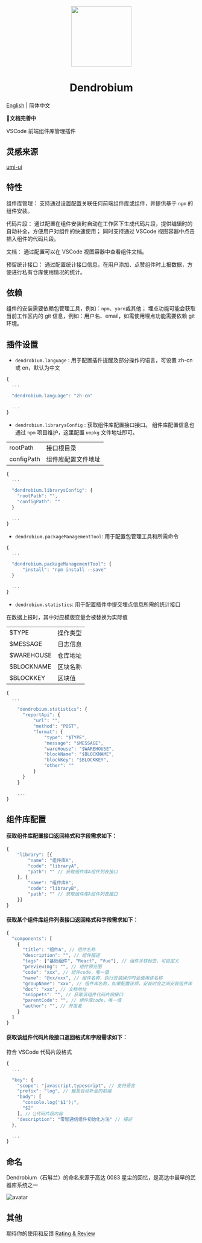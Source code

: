 <p align="center">
    <img width="160" src="https://user-images.githubusercontent.com/12044749/118221230-cad27a00-b4af-11eb-9d74-9120041180a6.png">
</p>

<h1 align="center">Dendrobium</h1>

[English](./docs/README.en.md) | 简体中文

**文档完善中**

VSCode 前端组件库管理插件

## 灵感来源

[umi-ui](https://github.com/umijs/umi-ui)

## 特性

组件库管理：
支持通过设置配置关联任何前端组件库或组件，并提供基于 `npm` 的组件安装。

代码片段：
通过配置在组件安装时自动在工作区下生成代码片段，提供编辑时的自动补全，方便用户对组件的快速使用；
同时支持通过 VSCode 视图容器中点击插入组件的代码片段。

文档：
通过配置可以在 VSCode 视图容器中查看组件文档。

预留统计接口：
通过配置统计接口信息，在用户添加、点赞组件时上报数据，方便进行私有仓库使用情况的统计。

## 依赖

组件的安装需要依赖包管理工具，例如：`npm`、`yarn`或其他；
埋点功能可能会获取当前工作区内的 git 信息，例如：用户名、email，如需使用埋点功能需要依赖 git 环境。

## 插件设置

- `dendrobium.language` : 用于配置插件提醒及部分操作的语言，可设置 zh-cn 或 en，默认为中文

```javascript
{
  ...

  "dendrobium.language": "zh-cn"

  ...
}
```

- `dendrobium.librarysConfig` : 获取组件库配置接口接口。
组件库配置信息也通过 `npm` 项目维护，这里配置 `unpkg` 文件地址即可。

| | |
| --| -- |
| rootPath | 接口根目录 |
| configPath | 组件库配置文件地址 | 


```javascript
{
  ...

  "dendrobium.librarysConfig": {
    "rootPath": "",
    "configPath": ""
  }

  ...
}
```

- `dendrobium.packageManagementTool`: 用于配置包管理工具和所需命令

```javascript
{
  ...

  "dendrobium.packageManagementTool": {
      "install": "npm install --save"
  }

  ...
}
```

- `dendrobium.statistics`: 用于配置插件中提交埋点信息所需的统计接口

在数据上报时，其中对应模版变量会被替换为实际值

| | |
|---|---|
| $TYPE | 操作类型 |
| $MESSAGE | 日志信息 |
| $WAREHOUSE | 仓库地址 |
| $BLOCKNAME | 区块名称 |
| $BLOCKKEY | 区块值 |


```javascript
{
  ...

    "dendrobium.statistics": {
      "reportApi": {
          "url": "",
          "method": "POST",
          "format": {
              "type": "$TYPE",
              "message": "$MESSAGE",
              "wareHouse": "$WAREHOUSE",
              "blockName": "$BLOCKNAME",
              "blockKey": "$BLOCKKEY",
              "other": ""
          }
      }
    }

    ...
}
```

## 组件库配置

#### 获取组件库配置接口返回格式和字段需求如下：

```javascript
{
    "library": [{
        "name": "组件库A",
        "code": "libraryA",
        "path": "" // 获取组件库A组件列表接口
    }, {
        "name": "组件库B",
        "code": "libraryB",
        "path": "" // 获取组件库A组件列表接口
    }]
}
```
#### 获取某个组件库组件列表接口返回格式和字段需求如下：

```javascript
{
  "components": [
    {
      "title": "组件A", // 组件名称
      "description": "", // 组件描述
      "tags": ["基础组件", "React", "Vue"], // 组件关联标签，可自定义
      "previewImg": "", // 组件预览图
      "code": "xxx", // 组件code，唯一值
      "name": "@xx/xxx", // 组件名称，执行安装操作时会使用该名称
      "groupName": "xxx", // 组件库名称，如果配置该项，安装时会之间安装组件库
      "doc": "xxx", // 文档地址
      "snippets": "", // 获取该组件代码片段接口
      "parentCode": "", // 组件库code，唯一值
      "author": "", // 开发者
    }
  ]
}

```

#### 获取该组件代码片段接口返回格式和字段需求如下：

符合 VSCode 代码片段格式

```javascript
{
  ...

  "key": {
    "scope": "javascript,typescript", // 支持语言
    "prefix": "log", // 触发自动补全的前缀
    "body": [
      "console.log('$1');",
      "$2"
    ], // 代码片段内容
    "description": "零智通信组件初始化方法" // 描述
  },

  ...
}
```


## 命名

Dendrobium（石斛兰）的命名来源于高达 0083 星尘的回忆，是高达中最早的武器库系统之一

![avatar](https://user-images.githubusercontent.com/12044749/118221259-d7ef6900-b4af-11eb-8393-8020d6cde9cd.jpg)

## 其他

期待你的使用和反馈 [Rating & Review](https://marketplace.visualstudio.com/items?itemName=panmenglin.dendrobium&ssr=false#review-details)
